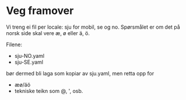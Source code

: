 # Veg framover

Vi treng ei fil per locale:
sju for mobil, se og no.
Spørsmålet er om det på norsk side skal vere
æ, ø eller ä, ö.

Filene:
- sju-NO.yaml
- sju-SE.yaml

bør dermed bli laga som kopiar av sju.yaml, men retta
opp for
- æø/äö
- tekniske teikn som @, ', osb.


